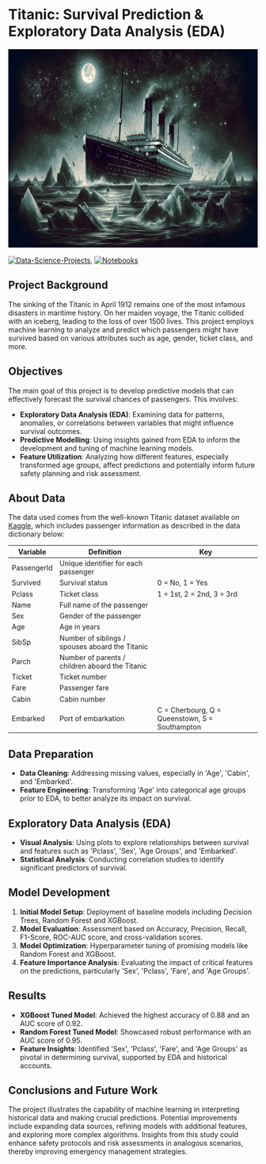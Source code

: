 # **Titanic: Survival Prediction & Exploratory Data Analysis (EDA)**

<img src="./images/titanic.png" alt="Alt-Text" width="100%" height="400px" />

[![Data-Science-Projects](https://img.shields.io/badge/Data_Science_Projects-GitHub_Page-%2300BFFF.svg)](https://jenst1234.github.io), [![Notebooks](https://img.shields.io/badge/Notebooks-View-Green.svg)](https://github.com/jenst1234/Data_Science_Portfolio/blob/main/2%23%20Product%20Delivery%20Prediction/notebooks/e_commerce.ipynb)


## **Project Background**
The sinking of the Titanic in April 1912 remains one of the most infamous disasters in maritime history. On her maiden voyage, the Titanic collided with an iceberg, leading to the loss of over 1500 lives. This project employs machine learning to analyze and predict which passengers might have survived based on various attributes such as age, gender, ticket class, and more.

## **Objectives**
The main goal of this project is to develop predictive models that can effectively forecast the survival chances of passengers. This involves:
- **Exploratory Data Analysis (EDA)**: Examining data for patterns, anomalies, or correlations between variables that might influence survival outcomes.
- **Predictive Modelling**: Using insights gained from EDA to inform the development and tuning of machine learning models.
- **Feature Utilization**: Analyzing how different features, especially transformed age groups, affect predictions and potentially inform future safety planning and risk assessment.

## **About Data**
The data used comes from the well-known Titanic dataset available on [Kaggle](https://www.kaggle.com/competitions/titanic), which includes passenger information as described in the data dictionary below:

| Variable    | Definition                                     | Key                                            |
|-------------|------------------------------------------------|------------------------------------------------|
| PassengerId | Unique identifier for each passenger           |                                                |
| Survived    | Survival status                                | 0 = No, 1 = Yes                                |
| Pclass      | Ticket class                                   | 1 = 1st, 2 = 2nd, 3 = 3rd                      |
| Name        | Full name of the passenger                     |                                                |
| Sex         | Gender of the passenger                        |                                                |
| Age         | Age in years                                   |                                                |
| SibSp       | Number of siblings / spouses aboard the Titanic|                                                |
| Parch       | Number of parents / children aboard the Titanic|                                                |
| Ticket      | Ticket number                                  |                                                |
| Fare        | Passenger fare                                 |                                                |
| Cabin       | Cabin number                                   |                                                |
| Embarked    | Port of embarkation                            | C = Cherbourg, Q = Queenstown, S = Southampton |

## **Data Preparation**
- **Data Cleaning**: Addressing missing values, especially in 'Age', 'Cabin', and 'Embarked'.
- **Feature Engineering**: Transforming 'Age' into categorical age groups prior to EDA, to better analyze its impact on survival.

## **Exploratory Data Analysis (EDA)**
- **Visual Analysis**: Using plots to explore relationships between survival and features such as 'Pclass', 'Sex', 'Age Groups', and 'Embarked'.
- **Statistical Analysis**: Conducting correlation studies to identify significant predictors of survival.

## **Model Development**
1. **Initial Model Setup**: Deployment of baseline models including Decision Trees, Random Forest and XGBoost.
2. **Model Evaluation**: Assessment based on Accuracy, Precision, Recall, F1-Score, ROC-AUC score, and cross-validation scores.
3. **Model Optimization**: Hyperparameter tuning of promising models like Random Forest and XGBoost.
4. **Feature Importance Analysis**: Evaluating the impact of critical features on the predictions, particularly 'Sex', 'Pclass', 'Fare', and 'Age Groups'.

## **Results**
- **XGBoost Tuned Model**: Achieved the highest accuracy of 0.88 and an AUC score of 0.92.
- **Random Forest Tuned Model**: Showcased robust performance with an AUC score of 0.95.
- **Feature Insights**: Identified 'Sex', 'Pclass', 'Fare', and 'Age Groups' as pivotal in determining survival, supported by EDA and historical accounts.

## **Conclusions and Future Work**
The project illustrates the capability of machine learning in interpreting historical data and making crucial predictions. Potential improvements include expanding data sources, refining models with additional features, and exploring more complex algorithms. Insights from this study could enhance safety protocols and risk assessments in analogous scenarios, thereby improving emergency management strategies.
